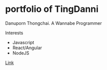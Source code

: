 # portfolio of TingDanni 

#### 

 Danuporn Thongchai. A Wannabe Programmer



Interests 
- Javascript 
- React/Angular 
- NodeJS

[Link](https://tingdan.github.io/portfolio/)



